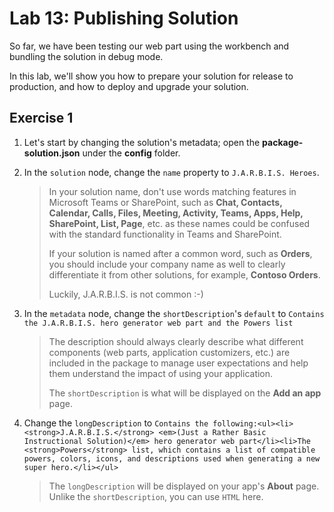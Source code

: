 # Lab 13: Publishing Solution

So far, we have been testing our web part using the workbench and bundling the solution in debug mode.

In this lab, we'll show you how to prepare your solution for release to production, and how to deploy and upgrade your solution.

## Exercise 1

1. Let's start by changing the solution's metadata; open the **package-solution.json** under the **config** folder.
1. In the `solution` node, change the `name` property to `J.A.R.B.I.S. Heroes`.
   > In your solution name, don't use words matching features in Microsoft Teams or SharePoint, such as **Chat, Contacts, Calendar, Calls, Files, Meeting, Activity, Teams, Apps, Help, SharePoint, List, Page**, etc. as these names could be confused with the standard functionality in Teams and SharePoint.
   >
   > If your solution is named after a common word, such as **Orders**, you should include your company name as well to clearly differentiate it from other solutions, for example, **Contoso Orders**.
   >
   > Luckily, J.A.R.B.I.S. is not common :-)
1. In the `metadata` node, change the `shortDescription`'s `default` to `Contains the J.A.R.B.I.S. hero generator web part and the Powers list`

   >  The description should always clearly describe what different components (web parts, application customizers, etc.) are included in the package to manage user expectations and help them understand the impact of using your application.
   >
   > The `shortDescription` is what will be displayed on the **Add an app** page.
1. Change the `longDescription` to `Contains the following:<ul><li><strong>J.A.R.B.I.S.</strong> <em>(Just a Rather Basic Instructional Solution)</em> hero generator web part</li><li>The <strong>Powers</strong> list, which contains a list of compatible powers, colors, icons, and descriptions used when generating a new super hero.</li></ul>`
   > The `longDescription` will be displayed on your app's **About** page. Unlike the `shortDescription`, you can use `HTML` here.
